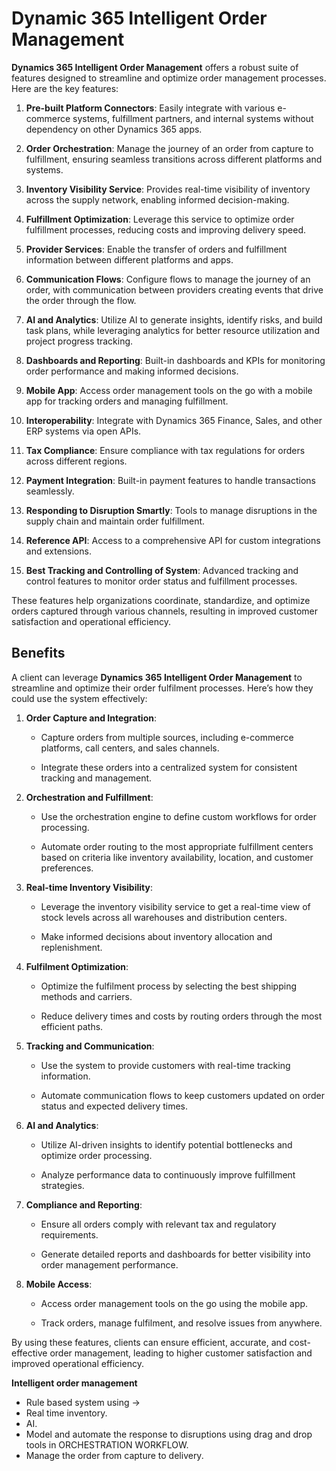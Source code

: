# Dynamic 365 Intelligent Order Management

**Dynamics 365 Intelligent Order Management** offers a robust suite of features designed to streamline and optimize order management processes. Here are the key features:

1. **Pre-built Platform Connectors**: Easily integrate with various e-commerce systems, fulfillment partners, and internal systems without dependency on other Dynamics 365 apps.
    
2. **Order Orchestration**: Manage the journey of an order from capture to fulfillment, ensuring seamless transitions across different platforms and systems.
    
3. **Inventory Visibility Service**: Provides real-time visibility of inventory across the supply network, enabling informed decision-making.
    
4. **Fulfillment Optimization**: Leverage this service to optimize order fulfillment processes, reducing costs and improving delivery speed.
    
5. **Provider Services**: Enable the transfer of orders and fulfillment information between different platforms and apps.
    
6. **Communication Flows**: Configure flows to manage the journey of an order, with communication between providers creating events that drive the order through the flow.
    
7. **AI and Analytics**: Utilize AI to generate insights, identify risks, and build task plans, while leveraging analytics for better resource utilization and project progress tracking.
    
8. **Dashboards and Reporting**: Built-in dashboards and KPIs for monitoring order performance and making informed decisions.
    
9. **Mobile App**: Access order management tools on the go with a mobile app for tracking orders and managing fulfillment.
    
10. **Interoperability**: Integrate with Dynamics 365 Finance, Sales, and other ERP systems via open APIs.
    
11. **Tax Compliance**: Ensure compliance with tax regulations for orders across different regions.
    
12. **Payment Integration**: Built-in payment features to handle transactions seamlessly.
    
13. **Responding to Disruption Smartly**: Tools to manage disruptions in the supply chain and maintain order fulfillment.
    
14. **Reference API**: Access to a comprehensive API for custom integrations and extensions.
    
15. **Best Tracking and Controlling of System**: Advanced tracking and control features to monitor order status and fulfillment processes.
    

These features help organizations coordinate, standardize, and optimize orders captured through various channels, resulting in improved customer satisfaction and operational efficiency.

## Benefits

A client can leverage **Dynamics 365 Intelligent Order Management** to streamline and optimize their order fulfilment processes. Here’s how they could use the system effectively:

1. **Order Capture and Integration**:
    
    - Capture orders from multiple sources, including e-commerce platforms, call centers, and sales channels.
        
    - Integrate these orders into a centralized system for consistent tracking and management.
        
2. **Orchestration and Fulfillment**:
    
    - Use the orchestration engine to define custom workflows for order processing.
        
    - Automate order routing to the most appropriate fulfillment centers based on criteria like inventory availability, location, and customer preferences.
        
3. **Real-time Inventory Visibility**:
    
    - Leverage the inventory visibility service to get a real-time view of stock levels across all warehouses and distribution centers.
        
    - Make informed decisions about inventory allocation and replenishment.
        
4. **Fulfilment Optimization**:
    
    - Optimize the fulfilment process by selecting the best shipping methods and carriers.
        
    - Reduce delivery times and costs by routing orders through the most efficient paths.
        
5. **Tracking and Communication**:
    
    - Use the system to provide customers with real-time tracking information.
        
    - Automate communication flows to keep customers updated on order status and expected delivery times.
        
6. **AI and Analytics**:
    
    - Utilize AI-driven insights to identify potential bottlenecks and optimize order processing.
        
    - Analyze performance data to continuously improve fulfillment strategies.
        
7. **Compliance and Reporting**:
    
    - Ensure all orders comply with relevant tax and regulatory requirements.
        
    - Generate detailed reports and dashboards for better visibility into order management performance.
        
8. **Mobile Access**:
    
    - Access order management tools on the go using the mobile app.
        
    - Track orders, manage fulfilment, and resolve issues from anywhere.
        

By using these features, clients can ensure efficient, accurate, and cost-effective order management, leading to higher customer satisfaction and improved operational efficiency.


**Intelligent order management**

- Rule based system using ->
- Real time inventory.
- AI.
- Model and automate the response to disruptions using drag and drop tools in ORCHESTRATION WORKFLOW.
- Manage the order from capture to delivery.